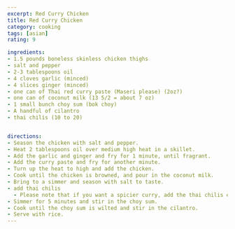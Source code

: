 ```yaml
---
excerpt: Red Curry Chicken
title: Red Curry Chicken
category: cooking
tags: [asian]
rating: 9

ingredients:
- 1.5 pounds boneless skinless chicken thighs
- salt and pepper
- 2-3 tablespoons oil
- 4 cloves garlic (minced)
- 4 slices ginger (minced)
- one can of Thai red curry paste (Maseri please) (2oz?)
- one can of coconut milk (13 5/2 = about 7 oz)
- 1 small bunch choy sum (bok choy)
- A handful of cilantro
- thai chilis (10 to 20)


directions:
- Season the chicken with salt and pepper. 
- Heat 2 tablespoons oil over medium high heat in a skillet. 
- Add the garlic and ginger and fry for 1 minute, until fragrant. 
- Add the curry paste and fry for another minute.
- Turn up the heat to high and add the chicken. 
- Cook until the chicken is browned, and pour in the coconut milk. 
- Bring to a simmer and season with salt to taste. 
- add thai chilis
  - Please note that if you want a spicier curry, add the thai chilis earlier in the cooking process. add later for less spice.
- Simmer for 5 minutes and stir in the choy sum. 
- Cook until the choy sum is wilted and stir in the cilantro. 
- Serve with rice.
---
```

